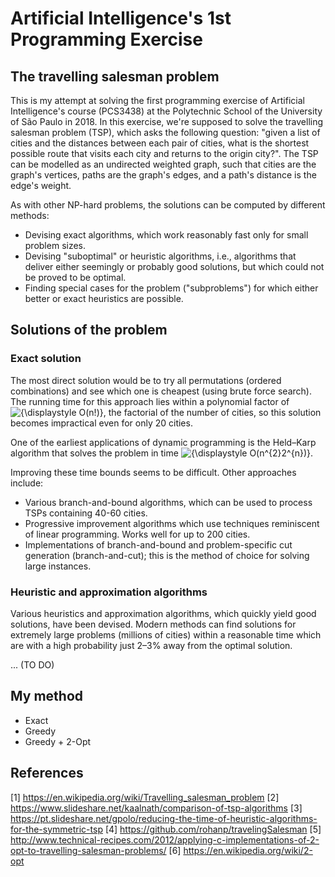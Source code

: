 # Artificial Intelligence's 1st Programming Exercise
## The travelling salesman problem
This is my attempt at solving the first programming exercise of Artificial Intelligence's course (PCS3438) at the Polytechnic School of the University of São Paulo in 2018. In this exercise, we're supposed to solve the travelling salesman problem (TSP), which asks the following question: "given a list of cities and the distances between each pair of cities, what is the shortest possible route that visits each city and returns to the origin city?". The TSP can be modelled as an undirected weighted graph, such that cities are the graph's vertices, paths are the graph's edges, and a path's distance is the edge's weight.

As with other NP-hard problems, the solutions can be computed by different methods:
* Devising exact algorithms, which work reasonably fast only for small problem sizes.
* Devising "suboptimal" or heuristic algorithms, i.e., algorithms that deliver either seemingly or probably good solutions, but which could not be proved to be optimal.
* Finding special cases for the problem ("subproblems") for which either better or exact heuristics are possible.

## Solutions of the problem
### Exact solution
The most direct solution would be to try all permutations (ordered combinations) and see which one is cheapest (using brute force search). The running time for this approach lies within a polynomial factor of <img src="https://latex.codecogs.com/gif.latex?{\displaystyle&space;O(n!)}" title="{\displaystyle O(n!)}" />, the factorial of the number of cities, so this solution becomes impractical even for only 20 cities.

One of the earliest applications of dynamic programming is the Held–Karp algorithm that solves the problem in time <img src="https://latex.codecogs.com/gif.latex?{\displaystyle&space;O(n^{2}2^{n})}" title="{\displaystyle O(n^{2}2^{n})}" />.

Improving these time bounds seems to be difficult. Other approaches include:
* Various branch-and-bound algorithms, which can be used to process TSPs containing 40-60 cities.
* Progressive improvement algorithms which use techniques reminiscent of linear programming. Works well for up to 200 cities.
* Implementations of branch-and-bound and problem-specific cut generation (branch-and-cut); this is the method of choice for solving large instances.

### Heuristic and approximation algorithms
Various heuristics and approximation algorithms, which quickly yield good solutions, have been devised. Modern methods can find solutions for extremely large problems (millions of cities) within a reasonable time which are with a high probability just 2–3% away from the optimal solution.

... (TO DO)

## My method

* Exact
* Greedy
* Greedy + 2-Opt

## References
[1] https://en.wikipedia.org/wiki/Travelling_salesman_problem
[2] https://www.slideshare.net/kaalnath/comparison-of-tsp-algorithms
[3] https://pt.slideshare.net/gpolo/reducing-the-time-of-heuristic-algorithms-for-the-symmetric-tsp
[4] https://github.com/rohanp/travelingSalesman
[5] http://www.technical-recipes.com/2012/applying-c-implementations-of-2-opt-to-travelling-salesman-problems/
[6] https://en.wikipedia.org/wiki/2-opt
